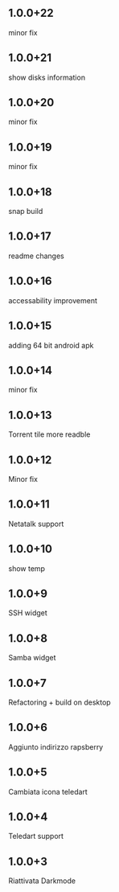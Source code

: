 ## 1.0.0+22
minor fix

## 1.0.0+21
show disks information

## 1.0.0+20
minor fix 

## 1.0.0+19
minor fix 

## 1.0.0+18
snap build

## 1.0.0+17
readme changes

## 1.0.0+16
accessability improvement

## 1.0.0+15 
adding 64 bit android apk

## 1.0.0+14
minor fix

## 1.0.0+13
Torrent tile more readble

## 1.0.0+12
Minor fix

## 1.0.0+11
Netatalk support

## 1.0.0+10
show temp

## 1.0.0+9
SSH widget

## 1.0.0+8
Samba widget

## 1.0.0+7
Refactoring + build on desktop

## 1.0.0+6
Aggiunto indirizzo rapsberry

## 1.0.0+5
Cambiata icona teledart

## 1.0.0+4

Teledart support

## 1.0.0+3

Riattivata Darkmode
